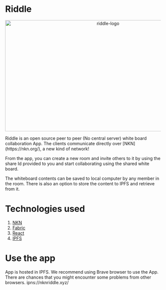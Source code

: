 # Riddle
<p align="center"><img width="650px" height="360px" src="https://i.ibb.co/0CYwLwN/Screenshot-2021-09-17-at-8-03-32-AM.png" alt="riddle-logo" /></p>
Riddle is an open source peer to peer (No central server) white board collaboration App. The clients communicate directly over [NKN](https://nkn.org/), a new kind of network!

From the app, you can create a new room and invite others to it by using the share Id provided to you and start collaborating using the shared white board.

The whiteboard contents can be saved to local computer by any member in the room. There is also an option to store the content to IPFS and retrieve from it.

# Technologies used
1. [NKN](https://nkn.org/)
2. [Fabric](http://fabricjs.com/)
3. [React](https://reactjs.org/)
4. [IPFS](ipfs.io/)

# Use the app
App is hosted in IPFS. We recommend using Brave browser to use the App. There are chances that you might encounter some problems from other browsers.
ipns://nknriddle.xyz/
